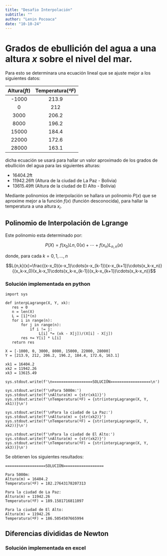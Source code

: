 ```yaml
---
title: "Desafio Interpolación"
subtitle: ""
author: "Lenin Pocoaca"
date: "10-10-24"
---
```


# Grados de ebullición del agua a una altura $x$ sobre el nivel del mar.

Para esto se determinara una ecuación lineal que se ajuste mejor a los siguientes datos:

|Altura($ft$)|Temperatura($ºF$)|
|:-:|:-:|
|-1000|213.9|
|0|212|
|3000|206.2|
|8000|196.2|
|15000|184.4|
|22000|172.6|
|28000|163.1|

dicha ecuación se usará para hallar un valor aproximado de los grados de ebullición del agua para las siguientes alturas:

* 16404.2ft
* 11942.26ft (Altura de la ciudad de La Paz - Bolivia)
* 13615.49ft (Altura de la ciudad de El Alto - Bolivia)

Mediante polinomios de interpolación se hallara un polinomio $P(x)$ que se aproxime mejor a la función $f(x)$ (función desconocida), para hallar la temperatura a una altura $x_i$.

## Polinomio de Interpolación de Lgrange
Este polinomio esta determinado por:

$$P(X) = f(x_0)L{n,0}(x) + \cdots + f(x_n)L_{n,n}(x)$$

donde, para cada $k=0, 1, ..., n$

$$L{n,k}(x)=\frac{(x-x_0)(x-x_1)\cdots(x-x_{k-1})(x-x_{k+1})\cdots(x_k-x_n)}{(x_k-x_0)(x_k-x_1)\cdots(x_k-x_{k-1})(x_k-x_{k+1})\cdots(x_k-x_n)}$$
 ### Solución implementada en python
 ```{python}
import sys

def interpLagrange(X, Y, xk):
    res = 0
    n = len(X)
    L = [1]*(n)
    for i in range(n):
        for j in range(n):
            if i != j:
                L[i] *= (xk - X[j])/(X[i] - X[j]) 
        res += Y[i] * L[i]
    return res

X = [-1000, 0, 3000, 8000, 15000, 22000, 28000]
Y = [213.9, 212, 206.2, 196.2, 184.4, 172.6, 163.1]

xk1 = 16404.2
xk2 = 11942.26
xk3 = 13615.49

sys.stdout.write(f'\n==================SOLUCIÓN==================\n')

sys.stdout.write(f'\nPara 5000m:')
sys.stdout.write(f'\nAltura(m) = {str(xk1)}')
sys.stdout.write(f'\nTemperatura(ºF) = {str(interpLagrange(X, Y, xk1))}\n')

sys.stdout.write(f'\nPara la ciudad de La Paz:')
sys.stdout.write(f'\nAltura(m) = {str(xk2)}')
sys.stdout.write(f'\nTemperatura(ºF) = {str(interpLagrange(X, Y, xk2))}\n')

sys.stdout.write(f'\nPara la ciudad de El Alto:')
sys.stdout.write(f'\nAltura(m) = {str(xk2)}')
sys.stdout.write(f'\nTemperatura(ºF) = {str(interpLagrange(X, Y, xk3))}\n')
 ```
Se obtienen los siguientes resultados:
```{python}
==================SOLUCIÓN==================

Para 5000m:
Altura(m) = 16404.2
Temperatura(ºF) = 182.27643178207313

Para la ciudad de La Paz:
Altura(m) = 11942.26
Temperatura(ºF) = 189.1581716811097

Para la ciudad de El Alto:
Altura(m) = 11942.26
Temperatura(ºF) = 186.5054507665994
```

## Diferencias divididas de Newton

### Solución implementada en excel

